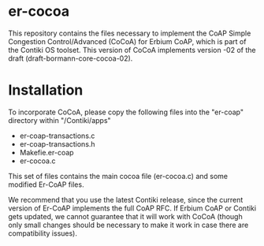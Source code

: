 # er-cocoa

This repository contains the files necessary to implement the CoAP Simple Congestion Control/Advanced (CoCoA) for Erbium CoAP, which is part of the Contiki OS toolset. This version of CoCoA implements version -02 of the draft (draft-bormann-core-cocoa-02).

# Installation

To incorporate CoCoA, please copy the following files into the "er-coap" directory within "/Contiki/apps"

- er-coap-transactions.c
- er-coap-transactions.h
- Makefie.er-coap
- er-cocoa.c

This set of files contains the main cocoa file (er-cocoa.c) and some modified Er-CoAP files.

We recommend that you use the latest Contiki release, since the current version of Er-CoAP implements the full CoAP RFC. If Erbium CoAP or Contiki gets updated, we cannot guarantee that it will work with CoCoA (though only small changes should be necessary to make it work in case there are compatibility issues).
